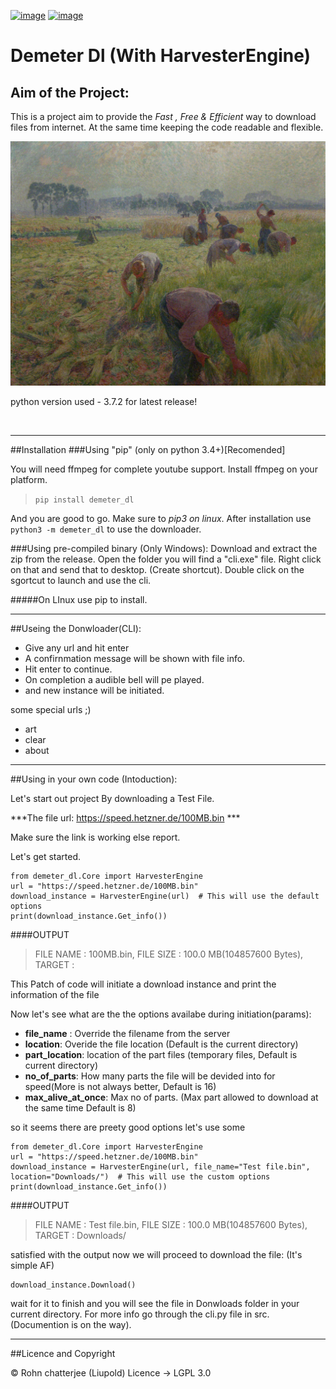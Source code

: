 [![image](https://travis-ci.org/Liupold/demeter_dl.svg?branch=master)](https://travis-ci.org/Liupold/demeter_dl)
[![image](https://img.shields.io/badge/Say%20Thanks-!-1EAEDB.svg)](https://saythanks.io/to/Liupold)

Demeter Dl (With HarvesterEngine)
=======================================

Aim of the Project:
-------------------

This is a project aim to provide the *Fast , Free & Efficient* way to download
files from internet. At the same time keeping the code readable and flexible.

![](harvest.png)

python version used - 3.7.2 for latest release!

 
***

##Installation 
###Using "pip" (only on python 3.4+)[Recomended]

You will need ffmpeg for complete youtube support.
Install ffmpeg on your platform.

> ```pip install demeter_dl```

And you are good to go. Make sure to *pip3 on linux*. 
After installation use ```python3 -m demeter_dl``` to use the downloader.

###Using pre-compiled binary (Only Windows):
Download and extract the zip from the release. Open the folder you will find a "cli.exe" file. Right click on that and send that to desktop. (Create shortcut). Double click on the sgortcut to launch and use the cli.

#####On LInux use pip to install.

***

##Useing the Donwloader(CLI):

* Give any url and hit enter
* A confirnmation message will be shown with file info.
* Hit enter to continue.
* On completion a audible bell will pe played.
* and new instance will be initiated.

some special urls ;)

* art
* clear
* about


***

##Using in your own code (Intoduction):

Let's start out project By downloading a Test File.

***The file url: https://speed.hetzner.de/100MB.bin ***

Make sure the link is working else report.

Let's get started.

	from demeter_dl.Core import HarvesterEngine
	url = "https://speed.hetzner.de/100MB.bin"
	download_instance = HarvesterEngine(url)  # This will use the default options
	print(download_instance.Get_info())

####OUTPUT

>FILE NAME     : 100MB.bin,
FILE SIZE     : 100.0 MB(104857600 Bytes),
TARGET        : 


This Patch of code will initiate a download instance and print the information of the file

Now let's see what are the the options availabe during initiation(params):

* **file_name** : Override the filename from the server
* **location**: Overide the file location (Default is the current directory)
* **part_location**: location of the part files (temporary files, Default is current directory)
* **no_of_parts**: How many parts the file will be devided into for speed(More is not always better, Default is 16)
* **max_alive_at_once**: Max no of parts. (Max part allowed to download at the same time Default is 8)

so it seems there are preety good options let's use some

	from demeter_dl.Core import HarvesterEngine
	url = "https://speed.hetzner.de/100MB.bin"
	download_instance = HarvesterEngine(url, file_name="Test file.bin", location="Downloads/")  # This will use the custom options
	print(download_instance.Get_info())

####OUTPUT

>FILE NAME     : Test file.bin,
FILE SIZE     : 100.0 MB(104857600 Bytes),
TARGET        : Downloads/

satisfied with the output now we will proceed to download the file:
(It's simple AF)

	download_instance.Download()

wait for it to finish and you will see the file in Donwloads folder in your current directory.
For more info go through the cli.py file in src. (Documention is on the way). 
***

##Licence and Copyright

© Rohn chatterjee (Liupold)
Licence -> LGPL 3.0